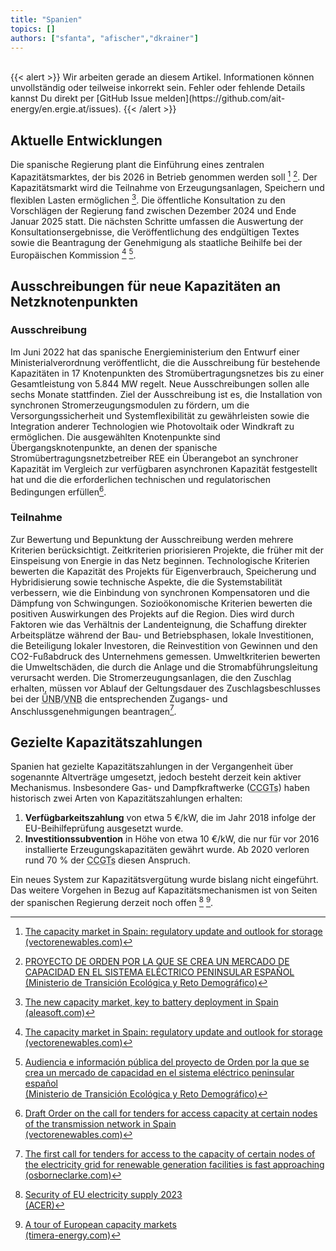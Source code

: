 ```yaml
---
title: "Spanien"
topics: []
authors: ["sfanta", "afischer","dkrainer"]
---
```


<br>
{{< alert >}}
Wir arbeiten gerade an diesem Artikel. Informationen können unvollständig oder teilweise inkorrekt sein. Fehler oder fehlende Details kannst Du direkt per [GitHub Issue melden](https://github.com/ait-energy/en.ergie.at/issues).
{{< /alert >}}

## Aktuelle Entwicklungen

Die spanische Regierung plant die Einführung eines zentralen Kapazitätsmarktes, der bis 2026 in Betrieb genommen werden soll [^VectorRenewables] [^ES_Energieministerium]. Der Kapazitätsmarkt wird die Teilnahme von Erzeugungsanlagen, Speichern und flexiblen Lasten ermöglichen [^AleaSoft]. Die öffentliche Konsultation zu den Vorschlägen der Regierung fand zwischen Dezember 2024 und Ende Januar 2025 statt. Die nächsten Schritte umfassen die Auswertung der Konsultationsergebnisse, die Veröffentlichung des endgültigen Textes sowie die Beantragung der Genehmigung als staatliche Beihilfe bei der Europäischen Kommission [^VectorRenewables] [^ES_Ministerium_Webpage].

## Ausschreibungen für neue Kapazitäten an Netzknotenpunkten

### Ausschreibung

Im Juni 2022 hat das spanische Energieministerium den Entwurf einer Ministerialverordnung veröffentlicht, die die Ausschreibung für bestehende Kapazitäten in 17 Knotenpunkten des Stromübertragungsnetzes bis zu einer Gesamtleistung von 5.844&nbsp;MW regelt. Neue Ausschreibungen sollen alle sechs Monate stattfinden. Ziel der Ausschreibung ist es, die Installation von synchronen Stromerzeugungsmodulen zu fördern, um die Versorgungssicherheit und Systemflexibilität zu gewährleisten sowie die Integration anderer Technologien wie Photovoltaik oder Windkraft zu ermöglichen. Die ausgewählten Knotenpunkte sind Übergangsknotenpunkte, an denen der spanische Stromübertragungsnetzbetreiber REE ein Überangebot an synchroner Kapazität im Vergleich zur verfügbaren asynchronen Kapazität festgestellt hat und die die erforderlichen technischen und regulatorischen Bedingungen erfüllen[^1].

### Teilnahme

Zur Bewertung und Bepunktung der Ausschreibung werden mehrere Kriterien berücksichtigt. Zeitkriterien priorisieren Projekte, die früher mit der Einspeisung von Energie in das Netz beginnen. Technologische Kriterien bewerten die Kapazität des Projekts für Eigenverbrauch, Speicherung und Hybridisierung sowie technische Aspekte, die die Systemstabilität verbessern, wie die Einbindung von synchronen Kompensatoren und die Dämpfung von Schwingungen. Sozioökonomische Kriterien bewerten die positiven Auswirkungen des Projekts auf die Region. Dies wird durch Faktoren wie das Verhältnis der Landenteignung, die Schaffung direkter Arbeitsplätze während der Bau- und Betriebsphasen, lokale Investitionen, die Beteiligung lokaler Investoren, die Reinvestition von Gewinnen und den CO2-Fußabdruck des Unternehmens gemessen. Umweltkriterien bewerten die Umweltschäden, die durch die Anlage und die Stromabführungsleitung verursacht werden. Die Stromerzeugungsanlagen, die den Zuschlag erhalten, müssen vor Ablauf der Geltungsdauer des Zuschlagsbeschlusses bei der <abbr title="Übertragungsnetzbetreiber">ÜNB</abbr>/<abbr title="Verteilnetzbetreiber">VNB</abbr> die entsprechenden Zugangs- und Anschlussgenehmigungen beantragen[^2].

## Gezielte Kapazitätszahlungen

Spanien hat gezielte Kapazitätszahlungen in der Vergangenheit über sogenannte Altverträge umgesetzt, jedoch besteht derzeit kein aktiver Mechanismus. Insbesondere Gas- und Dampfkraftwerke (<abbr title="Combined-Cycle Gas Turbines">CCGTs</abbr>) haben historisch zwei Arten von Kapazitätszahlungen erhalten:

1. **Verfügbarkeitszahlung** von etwa 5&nbsp;€/kW, die im Jahr 2018 infolge der EU-Beihilfeprüfung ausgesetzt wurde.  
2. **Investitionssubvention** in Höhe von etwa 10&nbsp;€/kW, die nur für vor 2016 installierte Erzeugungskapazitäten gewährt wurde. Ab 2020 verloren rund 70&nbsp;% der <abbr title="Combined-Cycle Gas Turbines">CCGTs</abbr> diesen Anspruch.

Ein neues System zur Kapazitätsvergütung wurde bislang nicht eingeführt. Das weitere Vorgehen in Bezug auf Kapazitätsmechanismen ist von Seiten der spanischen Regierung derzeit noch offen [^3] [^4].

<!-- Fußnoten -->

[^1]: [Draft Order on the call for tenders for access capacity at certain nodes of the transmission network in Spain<br>(vectorenewables.com)](https://www.vectorenewables.com/en/blog/key-points-draft-order-on-the-call-for-tenders-for-access-capacity-at-certain-nodes-of-the-transmission-network-in-spain)

[^2]: [The first call for tenders for access to the capacity of certain nodes of the electricity grid for renewable generation facilities is fast approaching<br>(osborneclarke.com)](https://www.osborneclarke.com/insights/first-call-tenders-access-capacity-certain-nodes-electricity-grid-renewable-generation)

[^3]: [Security of EU electricity supply 2023<br>(ACER)](https://acer.europa.eu/sites/default/files/documents/Publications/Security_of_EU_electricity_supply_2023.pdf)

[^4]: [A tour of European capacity markets<br>(timera-energy.com)](https://timera-energy.com/blog/a-tour-of-european-capacity-markets/)

[^AleaSoft]: [The new capacity market, key to battery deployment in Spain<br>(aleasoft.com)](https://aleasoft.com/new-capacity-market-key-battery-deployment/#:~:text=The%20new%20capacity%20market%20aims%20to%20guarantee%20the,transition%20to%20a%20more%20renewable%20and%20flexible%20system.)

[^VectorRenewables]: [The capacity market in Spain: regulatory update and outlook for storage<br>(vectorenewables.com)](https://www.vectorenewables.com/en/blog/the-capacity-market-in-spain-regulatory-update-and-outlook-for-storage)

[^ES_Energieministerium]: [PROYECTO DE ORDEN POR LA QUE SE CREA UN MERCADO DE CAPACIDAD EN EL SISTEMA ELÉCTRICO PENINSULAR ESPAÑOL <br> (Ministerio de Transición Ecológica y Reto Demográfico)](https://www.miteco.gob.es/content/dam/miteco/es/energia/files-1/es-ES/Participacion/Documents/aeip-mecanismos-de-capacidad/Propuesta_OM_MercadodeCapacidad.pdf)

[^ES_Ministerium_Webpage]: [Audiencia e información pública del proyecto de Orden por la que se crea un mercado de capacidad en el sistema eléctrico peninsular español<br> (Ministerio de Transición Ecológica y Reto Demográfico)](https://www.miteco.gob.es/es/energia/participacion/2024/detalle-participacion-publica-k-721.html)
